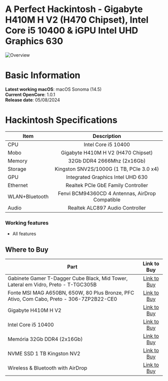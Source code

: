 # A Perfect Hackintosh - Gigabyte H410M H V2 (H470 Chipset), Intel Core i5 10400 & iGPU Intel UHD Graphics 630

![Overview](https://github.com/user-attachments/assets/f5ca50a4-d4e7-44a7-ab7c-d3ad07493d66)

# Basic Information

**Latest working macOS**: macOS Sonoma (14.5)
<br>
**Current OpenCore**: 1.0.1
<br>
**Release date**: 05/08/2024

# Hackintosh Specifications
|Item|Description|
|-|:-------:|
|CPU|Intel Core i5 10400|
|Mobo|Gigabyte H410M H V2 (H470 Chipset)|
|Memory|32Gb DDR4 2666Mhz (2x16Gb)|
|Storage|Kingston SNV2S/1000G (1 TB, PCIe 3.0 x4)|
|GPU|Integrated Graphics Intel UHD 630|
|Ethernet|Realtek PCIe GbE Family Controller|
|WLAN+Bluetooth|Fenvi BCM94360CD 4 Antennas, AirDrop Compatible|
|Audio|Realtek ALC897 Audio Controller|

### Working features
- All features

## Where to Buy

|Part|Link to Buy|
|-|:-------:|
|Gabinete Gamer T-Dagger Cube Black, Mid Tower, Lateral em Vidro, Preto - T-TGC305B|[Link to Buy](https://www.kabum.com.br/produto/108088)|
|Fonte MSI MAG A650BN, 650W, 80 Plus Bronze, PFC Ativo, Com Cabo, Preto - 306-7ZP2B22-CE0|[Link to Buy](https://www.kabum.com.br/produto/369658)| 
|Gigabyte H410M H V2|[Link to Buy](https://www.kabum.com.br/produto/457817)|
|Intel Core i5 10400|[Link to Buy](https://www.kabum.com.br/produto/112990)|
|Memória 32Gb DDR4 (2x16Gb)|[Link to Buy](https://www.kabum.com.br/produto/114223)|
|NVME SSD 1 TB Kingston NV2|[Link to Buy](https://www.kabum.com.br/produto/380745)|
|Wireless & Bluetooth with AirDrop|[Link to Buy](https://s.click.aliexpress.com/e/_Dc829Vh)|
